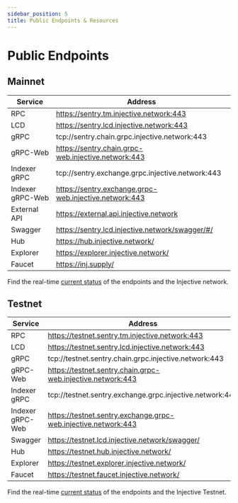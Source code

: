 ```yaml
---
sidebar_position: 5
title: Public Endpoints & Resources
---
```


# Public Endpoints

## Mainnet

| Service | Address |
| --- | --- |
| RPC | https://sentry.tm.injective.network:443 |
| LCD | https://sentry.lcd.injective.network:443 |
| gRPC| tcp://sentry.chain.grpc.injective.network:443 |
| gRPC-Web| https://sentry.chain.grpc-web.injective.network:443 |
| Indexer gRPC | tcp://sentry.exchange.grpc.injective.network:443 |
| Indexer gRPC-Web | https://sentry.exchange.grpc-web.injective.network:443 |
| External API | https://external.api.injective.network |
| Swagger | https://sentry.lcd.injective.network/swagger/#/ |
| Hub | https://hub.injective.network/ |
| Explorer | https://explorer.injective.network/ |
| Faucet | https://inj.supply/ |


Find the real-time [current status](https://status.injective.network/) of the endpoints and the Injective network.

## Testnet

| Service | Address |
| --- | --- |
| RPC | https://testnet.sentry.tm.injective.network:443 |
| LCD | https://testnet.sentry.lcd.injective.network:443 |
| gRPC| tcp://testnet.sentry.chain.grpc.injective.network:443 |
| gRPC-Web| https://testnet.sentry.chain.grpc-web.injective.network:443 |
| Indexer gRPC | tcp://testnet.sentry.exchange.grpc.injective.network:443 |
| Indexer gRPC-Web | https://testnet.sentry.exchange.grpc-web.injective.network:443 |
| Swagger | https://testnet.lcd.injective.network/swagger/ |
| Hub | https://testnet.hub.injective.network/ |
| Explorer | https://testnet.explorer.injective.network/ |
| Faucet | https://testnet.faucet.injective.network/ |


Find the real-time [current status](https://testnet.status.injective.network) of the endpoints and the Injective Testnet.